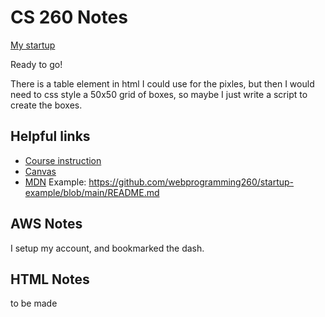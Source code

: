 # CS 260 Notes

[My startup](https://startup.haypers.com)

Ready to go!

There is a table element in html I could use for the pixles, but then I would need to css style a 50x50 grid of boxes, so maybe I just write a script to create the boxes.

## Helpful links

- [Course instruction](https://github.com/webprogramming260)
- [Canvas](https://byu.instructure.com)
- [MDN](https://developer.mozilla.org)
Example: https://github.com/webprogramming260/startup-example/blob/main/README.md

## AWS Notes

I setup my account, and bookmarked the dash.

## HTML Notes

to be made
